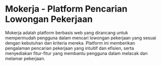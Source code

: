 # Mokerja - Platform Pencarian Lowongan Pekerjaan

Mokerja adalah platform berbasis web yang dirancang untuk mempermudah pengguna dalam mencari lowongan pekerjaan yang sesuai dengan kebutuhan dan kriteria mereka. Platform ini memberikan pengalaman pencarian pekerjaan yang intuitif dan efisien, serta menyediakan fitur-fitur yang membantu pengguna dalam melacak dan melamar pekerjaan.